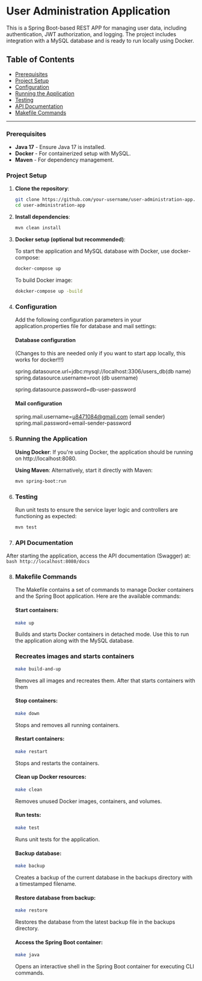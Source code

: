 # User Administration Application

This is a Spring Boot-based REST APP for managing user data, including authentication, JWT authorization, and logging. The project includes integration with a MySQL database and is ready to run locally using Docker.
## Table of Contents

- [Prerequisites](#prerequisites)
- [Project Setup](#project-setup)
- [Configuration](#configuration)
- [Running the Application](#running-the-application)
- [Testing](#testing)
- [API Documentation](#api-documentation)
- [Makefile Commands](#makefile-commands)

---

### Prerequisites

- **Java 17** - Ensure Java 17 is installed.
- **Docker** - For containerized setup with MySQL.
- **Maven** - For dependency management.

### Project Setup

1. **Clone the repository**:
   ```bash
   git clone https://github.com/your-username/user-administration-app.git
   cd user-administration-app


2. **Install dependencies**:
    ```bash
   mvn clean install

3. **Docker setup (optional but recommended)**:

    To start the application and MySQL database with Docker, use docker-compose:
    ```bash
    docker-compose up
   ```
    To build Docker image:
    ```bash
   dokcker-compose up -build

4. ### **Configuration**

    Add the following configuration parameters in your application.properties file for database and mail settings:
    #### Database configuration
   (Changes to this are needed only if you want to start app locally, this works for docker!!!)
    
    spring.datasource.url=jdbc:mysql://localhost:3306/users_db(db name)
    spring.datasource.username=root (db username)

    spring.datasource.password=db-user-password
    #### Mail configuration
    spring.mail.username=u8471084@gmail.com (email sender)
    spring.mail.password=email-sender-password

5. ### **Running the Application**

   **Using Docker**:
If you're using Docker, the application should be running on http://localhost:8080.

    **Using Maven**: 
Alternatively, start it directly with Maven:

    ```bash
    mvn spring-boot:run
    ```
   
6. ### **Testing**
    Run unit tests to ensure the service layer logic and controllers are functioning as expected:
    ```bash
    mvn test
    ```

7. ### **API Documentation**
After starting the application, access the API documentation (Swagger) at:
    ```bash
    http://localhost:8080/docs
    ```

8. ### **Makefile Commands**
   The Makefile contains a set of commands to manage Docker containers and the Spring Boot application. Here are the available commands:
  
    #### **Start containers:**
    ```bash
    make up
    ```
   
    Builds and starts Docker containers in detached mode. Use this to run the application along with the MySQL database.

   ### **Recreates images and starts containers**
   ```bash
   make build-and-up
   ```
   
   Removes all images and recreates them. After that starts containers with them 
    #### **Stop containers:**
    ```bash
   make down
    ```
   Stops and removes all running containers.

    #### **Restart containers:**
    ```bash
    make restart
   ```

    Stops and restarts the containers.

    #### **Clean up Docker resources:**
    ```bash
    make clean
    ```

   Removes unused Docker images, containers, and volumes.

    #### **Run tests:**
    ```bash
    make test
   ```

   Runs unit tests for the application.

    #### **Backup database:**
    ```bash
    make backup
    ```

   Creates a backup of the current database in the backups directory with a timestamped filename.

    #### **Restore database from backup:**
    ```bash
    make restore
    ```

   Restores the database from the latest backup file in the backups directory.

    #### **Access the Spring Boot container:**
    ```bash
    make java
    ```

   Opens an interactive shell in the Spring Boot container for executing CLI commands.
